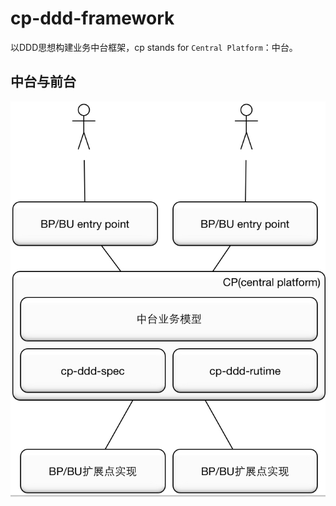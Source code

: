 # cp-ddd-framework
以DDD思想构建业务中台框架，cp stands for `Central Platform`：中台。

## 中台与前台

![](doc/assets/img/bp-cp.png)

